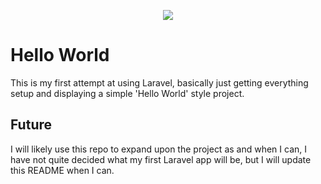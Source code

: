 <p align="center"><img src="https://laravel.com/assets/img/components/logo-laravel.svg"></p>

# Hello World

This is my first attempt at using Laravel, basically just getting everything setup and displaying a simple 'Hello World' style project.

## Future

I will likely use this repo to expand upon the project as and when I can, I have not quite decided what my first Laravel app will be, but I will update this README when I can.
